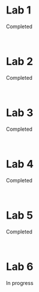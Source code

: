 <H1>Lab 1</H1>
<P>Completed</P>
<br>
<H1>Lab 2</H1>
<P>Completed</P>
<br>
<H1>Lab 3</H1>
<P>Completed</P>
<br>
<H1>Lab 4</H1>
<P>Completed</P>
<br>
<H1>Lab 5</H1>
<P>Completed</P>
<br>
<H1>Lab 6</H1>
<P>In progress</P>
